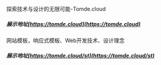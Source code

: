 探索技术与设计的无限可能-Tomde.cloud
##### 展示地址[https://tomde.cloud](https://tomde.cloud)

网站模板，响应式模板、Web开发技术、设计理念
##### 展示地址[https://tomde.cloud/st](https://tomde.cloud/st)